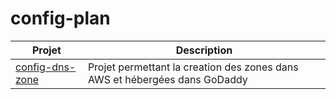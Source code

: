 # config-plan


| Projet | Description |
|--------|-------------|
| [config-dns-zone](https://github.com/uontario/config-dns-zone) | Projet permettant la creation des zones dans AWS et hébergées dans GoDaddy|
